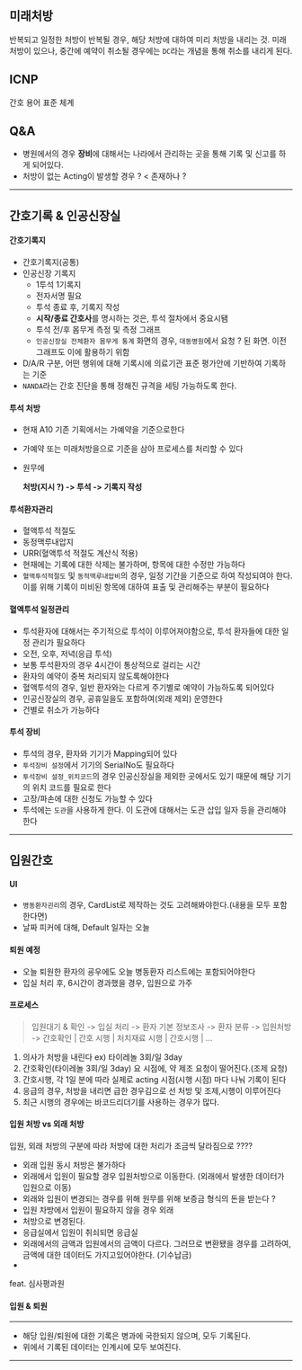 

## 미래처방 

반복되고 일정한 처방이 반복될 경우, 해당 처방에 대하여 미리 처방을 내리는 것. 
미래처방이 있으나, 중간에 예약이 취소될 경우에는 `DC`라는 개념을 통해 취소를 내리게 된다. 

## ICNP

간호 용어 표준 체계

## Q&A 

- 병원에서의 경우 **장비**에 대해서는 나라에서 관리하는 곳을 통해 기록 및 신고를 하게 되어있다. 
- 처방이 없는 Acting이 발생할 경우 ? < 존재하나 ? 

---
## 간호기록 & 인공신장실 

####  간호기록지 

- 간호기록지(공통)
- 인공신장 기록지
	- 1투석 1기록지 
	- 전자서명 필요
	- 투석 종료 후, 기록지 작성
	- **시작/종료 간호사**를  명시하는 것은, 투석 절차에서 중요시됌
	- 투석 전/후 몸무게 측정 및 측정 그래프 
	- `인공신장실 전체환자 몸무게 통계` 화면의 경우, `대동병원`에서 요청 ? 된 화면. 이전 그래프도 이에 활용하기 위함
- D/A/R 구분, 어떤 행위에 대해 기록시에 의료기관 표준 평가안에 기반하여 기록하는 기준 
- `NANDA`라는 간호 진단을 통해 정해진 규격을 세팅 가능하도록 한다.

#### 투석 처방 

- 현재 A10 기존 기획에서는 가예약을 기준으로한다
- 가예약 또는 미래처방을으로 기준을 삼아 프로세스를 처리할 수 있다
- 원무에 

	**처방(지시 ?) -> 투석 -> 기록지 작성** 

#### 투석환자관리 

- 혈액투석 적절도 
- 동정맥루내압지 
- URR(혈액투석 적절도 계산식 적용)
- 현재에는 기록에 대한 삭제는 불가하며, 항목에 대한 수정만 가능하다 
- `혈액투석적절도` 및 `동적맥루내압비`의 경우, 일정 기간을 기준으로 하여 작성되여야 한다. 이를 위해 기록이 미비된 항목에 대하여 표출 및 관리해주는 부분이 필요하다

#### 혈액투석 일정관리 

- 투석환자에 대해서는 주기적으로 투석이 이루어져야함으로, 투석 환자들에 대한 일정 관리가 필요하다
- 오전, 오후, 저녁(응급 투석)
- 보통 투석환자의 경우 4시간이 통상적으로 걸리는 시간 
- 환자의 예약이 중복 처리되지 않도록해야한다
- 혈액투석의 경우, 일반 환자와는 다르게 주기별로 예약이 가능하도록 되어있다 
- 인공신장실의 경우, 공휴일을도 포함하여(외래 제외) 운영한다
- 건별로 취소가 가능하다 


#### 투석 장비 

- 투석의 경우, 환자와 기기가 Mapping되어 있다 
- `투석장비 설정`에서 기기의 SerialNo도 필요하다 
- `투석장비 설정_위치코드`의 경우 인공신장실을 제외한 곳에서도 있기 때문에 해당 기기의 위치 코드를 필요로 한다 
- 고장/파손에 대한 신청도 가능할 수 있다 
- 투석에는 `도관`을 사용하게 한다. 이 도관에 대해서는 도관 삽입 일자 등을 관리해야 한다

---
## 입원간호 

#### UI 

- `병동환자괸리`의 경우, CardList로 제작하는 것도 고려해봐야한다.(내용을 모두 포함한다면)
- 날짜 피커에 대해, Default 일자는 오늘 

#### 퇴원 예정 

 
 - 오늘 퇴원한 환자의 굥우에도 오늘 병동환자 리스트에는 포함되어야한다 
 - 입실 처리 후, 6시간이 경과했을 경우, 입원으로 가주 

#### 프로세스 

> 입원대기 & 확인 -> 입실 처리 -> 환자 기본 정보조사  -> 환자 분류  -> 입원처방 -> 간호확인 | 간호 시행 | 처치재료 시행 | 간호시행 | ... 


1. 의사가 처방을 내린다 ex) 타이레놀 3회/일 3day
2. 간호확인(타이레놀 3회/일 3day) 요 시점에, 약 제조 요청이 떨어진다.(조제 요청)
3. 간호시행, 각 1일 분에 따라 실제로 acting 시점(시행 시점) 마다 나눠 기록이 된다
4. 응급의 경우, 처방을 내리면 급한 경우김으로 선 처방 및 조제,시행이 이루어진다
5. 최근 시행의 경우에는  바코드리더기를 사용하는 경우가 많다. 

#### 입원 처방 vs 외래 처방 

입원, 외래 처방의 구분에 따라 처방에 대한 처리가 조금씩 달라짐으로 ???? 

- 외래 입원 동시 처방은 불가하다
- 외래에서 입원이 필요할 경우 입원처방으로 이동한다. (외래에서 발생한 데이터가 입원으로 이동)
- 외래와 입원이 변경되는 경우를 위해 원무를 위해 보증금 형식의 돈을 받는다 ?
- 입원 차방에서 입원이 필요하지 않을 경우 외래
- 처방으로 변경된다. 
-  응급실에서 입원이 취쇠되면 응급실
- 외래에서의 금액과 입원에서의 금액이 다르다. 그러므로 변환됐을 경우를 고려하여, 금액에 대한 데이터도 가지고있어야한다. (기수납금)
- 

feat. 심사평과원
#### 입원 & 퇴원 
---

- 해당 입원/퇴원에 대한 기록은 병과에 국한되지 않으며, 모두 기록된다. 
- 위에서 기록된 데이터는 인계시에 모두 보여진다. 

---